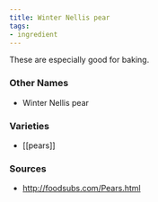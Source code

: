 ```yaml
---
title: Winter Nellis pear
tags:
- ingredient
---
```

These are especially good for baking.

### Other Names

* Winter Nellis pear

### Varieties

* [[pears]]

### Sources
* http://foodsubs.com/Pears.html
